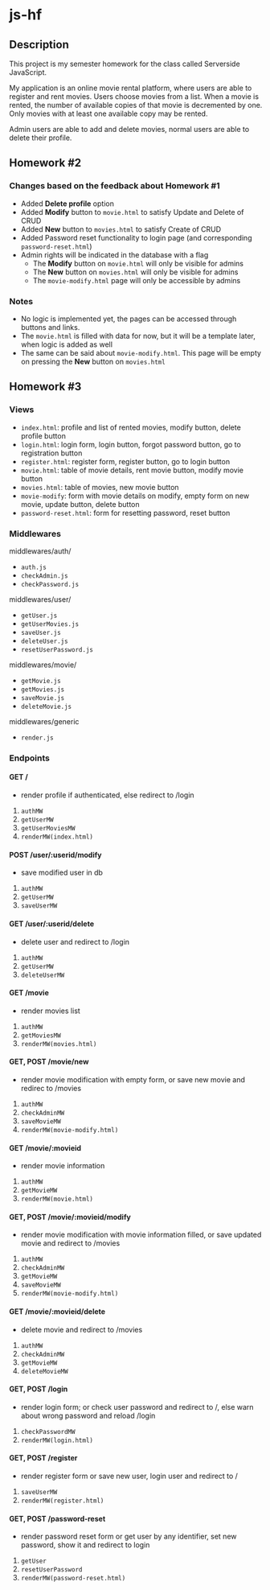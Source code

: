 # js-hf

## Description

This project is my semester homework for the class called Serverside JavaScript.

My application is an online movie rental platform, where users are able to register and rent movies.
Users choose movies from a list. When a movie is rented, the number of available copies of that movie
is decremented by one. Only movies with at least one available copy may be rented.

Admin users are able to add and delete movies, normal users are able to delete their profile.

## Homework #2

### Changes based on the feedback about Homework #1

- Added **Delete profile** option
- Added **Modify** button to `movie.html` to satisfy Update and Delete of CRUD
- Added **New** button to `movies.html` to satisfy Create of CRUD
- Added Password reset functionality to login page (and corresponding `password-reset.html`)
- Admin rights will be indicated in the database with a flag
    - The **Modify** button on `movie.html` will only be visible for admins
    - The **New** button on `movies.html` will only be visible for admins
    - The `movie-modify.html` page will only be accessible by admins

### Notes

- No logic is implemented yet, the pages can be accessed through buttons and links.
- The `movie.html` is filled with data for now, but it will be a template later, when logic is added as well
- The same can be said about `movie-modify.html`. This page will be empty on pressing the **New** button on `movies.html`

## Homework #3

### Views

- `index.html`: profile and list of rented movies, modify button, delete profile button
- `login.html`: login form, login button, forgot password button, go to registration button
- `register.html`: register form, register button, go to login button
- `movie.html`: table of movie details, rent movie button, modify movie button
- `movies.html`: table of movies, new movie button
- `movie-modify`: form with movie details on modify, empty form on new movie, update button, delete button
- `password-reset.html`: form for resetting password, reset button

### Middlewares

middlewares/auth/
- `auth.js`
- `checkAdmin.js`
- `checkPassword.js`

middlewares/user/
- `getUser.js`
- `getUserMovies.js`
- `saveUser.js`
- `deleteUser.js`
- `resetUserPassword.js`

middlewares/movie/
- `getMovie.js`
- `getMovies.js`
- `saveMovie.js`
- `deleteMovie.js`

middlewares/generic
- `render.js`

### Endpoints

#### GET /
- render profile if authenticated, else redirect to /login
1. `authMW`
2. `getUserMW`
3. `getUserMoviesMW`
4. `renderMW(index.html)`

#### POST /user/:userid/modify
- save modified user in db
1. `authMW`
2. `getUserMW`
3. `saveUserMW`

#### GET /user/:userid/delete
- delete user and redirect to /login
1. `authMW`
2. `getUserMW`
3. `deleteUserMW`

#### GET /movie
- render movies list
1. `authMW`
2. `getMoviesMW`
3. `renderMW(movies.html)`

#### GET, POST /movie/new
- render movie modification with empty form, or save new movie and redirec to /movies
1. `authMW`
2. `checkAdminMW`
3. `saveMovieMW`
4. `renderMW(movie-modify.html)`

#### GET /movie/:movieid
- render movie information
1. `authMW`
2. `getMovieMW`
3. `renderMW(movie.html)`

#### GET, POST /movie/:movieid/modify
- render movie modification with movie information filled, or save updated movie and redirect to /movies
1. `authMW`
2. `checkAdminMW`
3. `getMovieMW`
4. `saveMovieMW`
5. `renderMW(movie-modify.html)`

#### GET /movie/:movieid/delete
- delete movie and redirect to /movies
1. `authMW`
2. `checkAdminMW`
3. `getMovieMW`
4. `deleteMovieMW`

#### GET, POST /login
- render login form; or check user password and redirect to /, else warn about wrong password and reload /login
1. `checkPasswordMW`
2. `renderMW(login.html)`

#### GET, POST /register
- render register form or save new user, login user and redirect to /
1. `saveUserMW`
2. `renderMW(register.html)`

#### GET, POST /password-reset
- render password reset form or get user by any identifier, set new password, show it and redirect to login
1. `getUser`
2. `resetUserPassword`
3. `renderMW(password-reset.html)`
